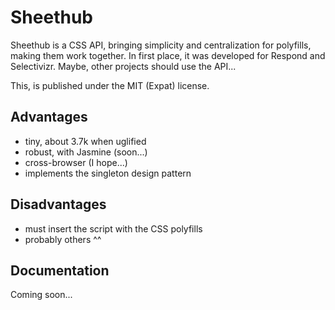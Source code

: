 Sheethub
========

Sheethub is a CSS API, bringing simplicity and centralization for polyfills, making them work together. In first place, it was developed for Respond and Selectivizr. Maybe, other projects should use the API...

This, is published under the MIT (Expat) license.

Advantages
----------
- tiny, about 3.7k when uglified
- robust, with Jasmine (soon...)
- cross-browser (I hope...)
- implements the singleton design pattern

Disadvantages
-------------
- must insert the script with the CSS polyfills
- probably others ^^

Documentation
-------------
Coming soon...
